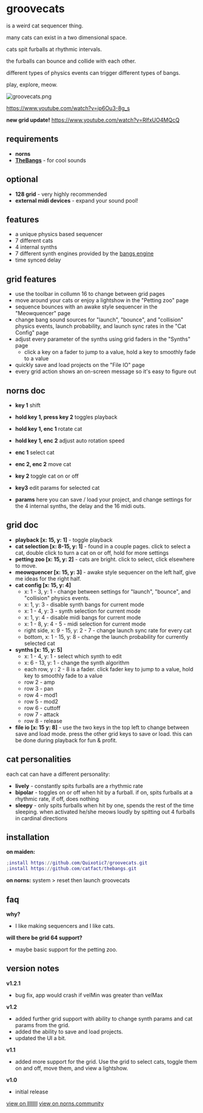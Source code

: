 # groovecats 
is a weird cat sequencer thing. 

many cats can exist in a two dimensional space.

cats spit furballs at rhythmic intervals.

the furballs can bounce and collide with each other. 

different types of physics events can trigger different types of bangs. 

play, explore, meow.

![groovecats.png](https://norns.community/community/quixotic7/groovecats.png)

https://www.youtube.com/watch?v=ip6Ou3-8g_s

**new grid update!**
https://www.youtube.com/watch?v=RlfxUO4MQcQ

## requirements

* **norns**
* [**TheBangs**](https://llllllll.co/t/38865/) - for cool sounds

## optional

* **128 grid** - very highly recommended
* **external midi devices** - expand your sound pool!

## features
* a unique physics based sequencer
* 7 different cats
* 4 internal synths
* 7 different synth engines provided by the [bangs engine](https://llllllll.co/t/38865)
* time synced delay

## grid features
* use the toolbar in collumn 16 to change between grid pages
* move around your cats or enjoy a lightshow in the "Petting zoo" page
* sequence bounces with an awake style sequencer in the "Meowquencer" page
* change bang sound sources for "launch", "bounce", and "collision" physics events, launch probability, and launch sync rates in the "Cat Config" page
* adjust every parameter of the synths using grid faders in the "Synths" page
	* click a key on a fader to jump to a value, hold a key to smoothly fade to a value
* quickly save and load projects on the "File IO" page
* every grid action shows an on-screen message so it's easy to figure out

## norns doc

* **key 1** shift

* **hold key 1, press key 2** toggles playback

* **hold key 1, enc 1** rotate cat
* **hold key 1, enc 2** adjust auto rotation speed

* **enc 1** select cat

* **enc 2, enc 2** move cat

* **key 2** toggle cat on or off

* **key3** edit params for selected cat

* **params** here you can save / load your project, and change settings for the 4 internal synths, the delay and the 16 midi outs. 

## grid doc

* **playback [x: 15, y: 1]** - toggle playback
* **cat selection [x: 8-15, y: 1]** - found in a couple pages. click to select a cat, double click to turn a cat on or off, hold for more settings
* **petting zoo [x: 15, y: 2]** - cats are bright. click to select, click elsewhere to move. 
* **meowquencer [x: 15, y: 3]** - awake style sequencer on the left half, give me ideas for the right half.
* **cat config [x: 15, y: 4]** 
	* x: 1 - 3, y: 1 - change between settings for "launch", "bounce", and "collision" physics events. 
	* x: 1, y: 3 - disable synth bangs for current mode
	* x: 1 - 4, y: 3 - synth selection for current mode
  * x: 1, y: 4 - disable midi bangs for current mode
  * x: 1 - 8, y: 4 - 5 - midi selection for current mode
  * right side, x: 9 - 15, y: 2 - 7 - change launch sync rate for every cat
  * bottom, x: 1 - 15, y: 8 - change the launch probability for currently selected cat
* **synths [x: 15, y: 5]**
	* x: 1 - 4, y: 1 - select which synth to edit
	* x: 6 - 13, y: 1 - change the synth algorithm
  * each row, y : 2 - 8 is a fader. click fader key to jump to a value, hold key to smoothly fade to a value
  * row 2 - amp
  * row 3 - pan
  * row 4 - mod1
  * row 5 - mod2
  * row 6 - cuttoff
  * row 7 - attack
  * row 8 - release
* **file io [x: 15 y: 8]** - use the two keys in the top left to change between save and load mode. press the other grid keys to save or load. this can be done during playback for fun & profit.

## cat personalities
each cat can have a different personality:
* **lively** - constantly spits furballs are a rhythmic rate
* **bipolar** - toggles on or off when hit by a furball. if on, spits furballs at a rhythmic rate, if off, does nothing
* **sleepy** - only spits furballs when hit by one, spends the rest of the time sleeping. when activated he/she meows loudly by spitting out 4 furballs in cardinal directions

## installation

**on maiden:**

```lua
;install https://github.com/Quixotic7/groovecats.git
;install https://github.com/catfact/thebangs.git
```

**on norns:**
system > reset then launch groovecats

## faq
**why?**
- I like making sequencers and I like cats.

**will there be grid 64 support?**
- maybe basic support for the petting zoo. 

## version notes
**v1.2.1**

- bug fix, app would crash if velMin was greater than velMax

**v1.2**

- added further grid support with ability to change synth params and cat params from the grid. 
- added the ability to save and load projects.
- updated the UI a bit.

**v1.1** 
- added more support for the grid. Use the grid to select cats, toggle them on and off, move them, and view a lightshow.

**v1.0**
- initial release

[view on llllllll](https://llllllll.co/t/groovecats/)
[view on norns.community](https://norns.community/en/authors/quixotic7/groovecats)